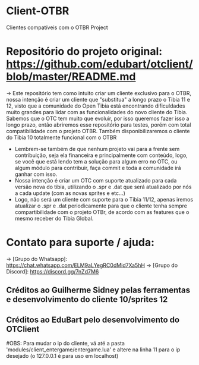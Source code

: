 # Client-OTBR
Clientes compatíveis com o OTBR Project

# Repositório do projeto original: https://github.com/edubart/otclient/blob/master/README.md

-> Este repositório tem como intuito criar um cliente exclusivo para o OTBR, nossa intenção é criar um cliente que "substitua" a longo prazo o Tibia 11 e 12, visto que a comunidade do Open Tibia está encontrando dificuldades muito grandes para lidar com as funcionalidades do novo cliente do Tibia. 
Sabemos que o OTC tem muito que evoluir, por isso queremos fazer isso a longo prazo, então abriremos esse repositório para testes, porém com total compatibilidade com o projeto OTBR. 
Também disponibilizaremos o cliente do Tibia 10 totalmente funcional com o OTBR

* Lembrem-se também de que nenhum projeto vai para a frente sem contribuição, seja ela financeira e principalmente com conteúdo, logo, se você que está lendo tem a solução para algum erro no OTC, ou algum módulo para contribuir, faça commit e toda a comunidade irá ganhar com isso. 
* Nossa intenção é criar um OTC com suporte atualizado para cada versão nova do tibia, utilizando o .spr e .dat que será atualizado por nós a cada update (com as novas sprites e etc...)
* Logo, não será um cliente com suporte para o Tibia 11/12, apenas iremos atualizar o .spr e .dat periodicamente para que o cliente tenha sempre compartibilidade com o projeto OTBr, de acordo com as features que o mesmo receber do Tibia Global. 

# Contato para suporte / ajuda:
-> [Grupo do Whatsapp]: https://chat.whatsapp.com/ELM9aLYegRC0dMid7Xa5hH
-> [Grupo do Discord]: https://discord.gg/7nZd7M6

## Créditos ao Guilherme Sidney pelas ferramentas e desenvolvimento do cliente 10/sprites 12
## Créditos ao EduBart pelo desenvolvimento do OTClient
#OBS: Para mudar o ip do cliente, vá até a pasta 'modules/client_entergame/entergame.lua' e altere na linha 11 para o ip desejado (o 127.0.0.1 é para uso em localhost) 
